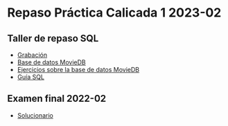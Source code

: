 # Repaso Práctica Calicada 1 2023-02

## Taller de repaso SQL

- [Grabación]([https://us-lti.bbcollab.com/collab/ui/session/playback/load/56fb5347a788452693f348428840f8b7](https://us-lti.bbcollab.com/recording/a3728b6ec9564f2ea71cc5dd4886d8da))
- <a href="https://github.com/jmayta1984/database-design/blob/main/sql-review/movies_restore.sql" targe="_blank">Base de datos MovieDB</a>
- [Ejercicios sobre la base de datos MovieDB](https://github.com/jmayta1984/database-design/blob/main/sql-review/movies-queries.sql)
- [Guía SQL](https://github.com/jmayta1984/database-design/blob/main/Structured%20Query%20language%20(SQL).pdf)


## Examen final 2022-02
- [Solucionario](https://upcedupe-my.sharepoint.com/:b:/g/personal/pcsijmay_upc_edu_pe1/ESUGpHq6nqNHnco6Yz8ajbQBbMrTkugAYlvAG26QqyE0Ww?e=Mda8tF)
